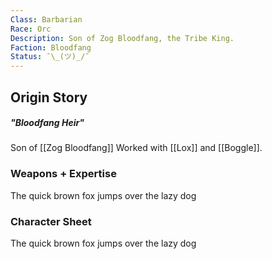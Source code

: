 ```yaml
---
Class: Barbarian
Race: Orc
Description: Son of Zog Bloodfang, the Tribe King.
Faction: Bloodfang
Status: ¯\_(ツ)_/¯
---
```

## Origin Story
##### "Bloodfang Heir"
Son of [[Zog Bloodfang]] Worked with [[Lox]] and [[Boggle]]. 

### Weapons + Expertise
The quick brown fox jumps over the lazy dog

### Character Sheet
The quick brown fox jumps over the lazy dog